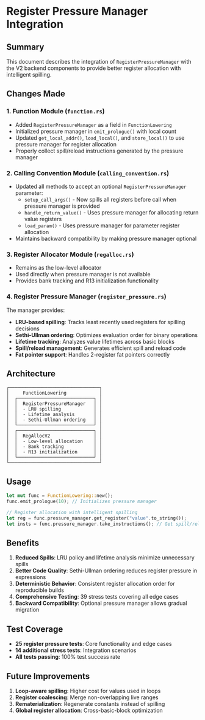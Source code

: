 # Register Pressure Manager Integration

## Summary

This document describes the integration of `RegisterPressureManager` with the V2 backend components to provide better register allocation with intelligent spilling.

## Changes Made

### 1. Function Module (`function.rs`)

- Added `RegisterPressureManager` as a field in `FunctionLowering`
- Initialized pressure manager in `emit_prologue()` with local count
- Updated `get_local_addr()`, `load_local()`, and `store_local()` to use pressure manager for register allocation
- Properly collect spill/reload instructions generated by the pressure manager

### 2. Calling Convention Module (`calling_convention.rs`)

- Updated all methods to accept an optional `RegisterPressureManager` parameter:
  - `setup_call_args()` - Now spills all registers before call when pressure manager is provided
  - `handle_return_value()` - Uses pressure manager for allocating return value registers
  - `load_param()` - Uses pressure manager for parameter register allocation
- Maintains backward compatibility by making pressure manager optional

### 3. Register Allocator Module (`regalloc.rs`)

- Remains as the low-level allocator
- Used directly when pressure manager is not available
- Provides bank tracking and R13 initialization functionality

### 4. Register Pressure Manager (`register_pressure.rs`)

The manager provides:
- **LRU-based spilling**: Tracks least recently used registers for spilling decisions
- **Sethi-Ullman ordering**: Optimizes evaluation order for binary operations
- **Lifetime tracking**: Analyzes value lifetimes across basic blocks
- **Spill/reload management**: Generates efficient spill and reload code
- **Fat pointer support**: Handles 2-register fat pointers correctly

## Architecture

```
┌─────────────────────────────────┐
│     FunctionLowering            │
│  ┌────────────────────────────┐ │
│  │  RegisterPressureManager   │ │
│  │  - LRU spilling            │ │
│  │  - Lifetime analysis       │ │
│  │  - Sethi-Ullman ordering   │ │
│  └────────────────────────────┘ │
│  ┌────────────────────────────┐ │
│  │  RegAllocV2                │ │
│  │  - Low-level allocation    │ │
│  │  - Bank tracking           │ │
│  │  - R13 initialization      │ │
│  └────────────────────────────┘ │
└─────────────────────────────────┘
```

## Usage 

```rust
let mut func = FunctionLowering::new();
func.emit_prologue(10); // Initializes pressure manager

// Register allocation with intelligent spilling
let reg = func.pressure_manager.get_register("value".to_string());
let insts = func.pressure_manager.take_instructions(); // Get spill/reload code
```


## Benefits

1. **Reduced Spills**: LRU policy and lifetime analysis minimize unnecessary spills
2. **Better Code Quality**: Sethi-Ullman ordering reduces register pressure in expressions
3. **Deterministic Behavior**: Consistent register allocation order for reproducible builds
4. **Comprehensive Testing**: 39 stress tests covering all edge cases
5. **Backward Compatibility**: Optional pressure manager allows gradual migration

## Test Coverage

- **25 register pressure tests**: Core functionality and edge cases
- **14 additional stress tests**: Integration scenarios
- **All tests passing**: 100% test success rate

## Future Improvements

1. **Loop-aware spilling**: Higher cost for values used in loops
2. **Register coalescing**: Merge non-overlapping live ranges
3. **Rematerialization**: Regenerate constants instead of spilling
4. **Global register allocation**: Cross-basic-block optimization